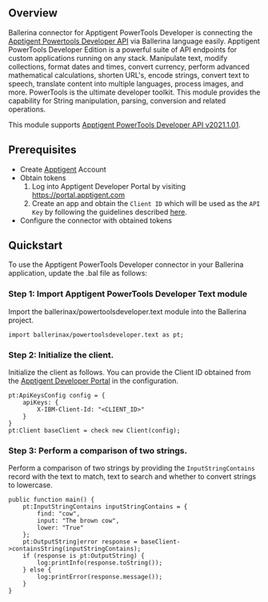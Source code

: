 ## Overview

Ballerina connector for Apptigent PowerTools Developer is connecting the [Apptigent Powertools Developer API](https://portal.apptigent.com/node/612) via Ballerina language easily. Apptigent PowerTools Developer Edition is a powerful suite of API endpoints for custom applications running on any stack. Manipulate text, modify collections, format dates and times, convert currency, perform advanced mathematical calculations, shorten URL's, encode strings, convert text to speech, translate content into multiple languages, process images, and more. PowerTools is the ultimate developer toolkit. This module provides the capability for String manipulation, parsing, conversion and related operations.

This module supports [Apptigent PowerTools Developer API v2021.1.01](https://portal.apptigent.com/node/612).

## Prerequisites

* Create [Apptigent](https://portal.apptigent.com/user/register) Account
* Obtain tokens
    1. Log into Apptigent Developer Portal by visiting https://portal.apptigent.com
    2. Create an app and obtain the `Client ID` which will be used as the `API Key` by following the guidelines described [here]((https://portal.apptigent.com/start)).
* Configure the connector with obtained tokens
 
## Quickstart

To use the Apptigent PowerTools Developer connector in your Ballerina application, update the .bal file as follows:

### Step 1: Import Apptigent PowerTools Developer Text module
Import the ballerinax/powertoolsdeveloper.text module into the Ballerina project.
```ballerina
import ballerinax/powertoolsdeveloper.text as pt;
```
### Step 2: Initialize the client.
Initialize the client as follows. You can provide the Client ID obtained from the [Apptigent Developer Portal](https://portal.apptigent.com) in the configuration.
```ballerina
pt:ApiKeysConfig config = {
    apiKeys: {
        X-IBM-Client-Id: "<CLIENT_ID>"
    }
}
pt:Client baseClient = check new Client(config);
```
### Step 3: Perform a comparison of two strings.
Perform a comparison of two strings by providing the `InputStringContains` record with the text to match, text to search and whether to convert strings to lowercase.
```ballerina
public function main() {
    pt:InputStringContains inputStringContains = {
        find: "cow",
        input: "The brown cow",
        lower: "True"
    };
    pt:OutputString|error response = baseClient->containsString(inputStringContains);
    if (response is pt:OutputString) {
        log:printInfo(response.toString());
    } else {
        log:printError(response.message());
    }
}
``` 
